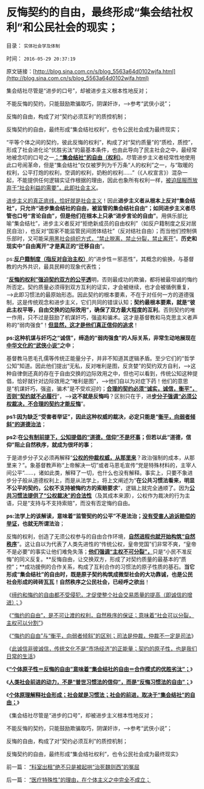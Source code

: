 # 反悔契约的自由，最终形成“集会结社权利”和公民社会的现实；

目录： `实体社会学及体制` 

时间： `2016-05-29 20:37:19` 

原文链接：[http://blog.sina.com.cn/s/blog_5563a64d0102wjfa.html](http://blog.sina.com.cn/s/blog_5563a64d0102wjfa.html)

集会结社尽管是“进步的口号”，却被进步主义根本性地反对；

不能反悔的契约，只能鼓励欺骗取巧，阴谋奸诈，——>参考“武侠小说”；

反悔的自由，构成了对“契约必须互利”的质控机制；

反悔契约的自由，最终形成“集会结社权利”，也令公民社会成为最终现实；

“平等个体之间的契约，彼此反悔的权利”，构成了对“契约质量”的“质检，质控”，形成了社会进化论“优胜劣汰”的最基本条件，也由此导向了民主社会之中，最经常地被念叨的口号之一[**：“集会结社”的自由（权利）**](../../../2013/2/1/不排外不叫人权，不排外不叫自治；不叫私有财产.md)。尽管进步主义者经常性地使用此口号闹革命，但是“集会结社”仅仅被罗列为千万条“人的权利”之一，与“取暖的权利，公平打炮的权利，空调的权利，奶粉的权利……”（《人权宣言》）混杂一起，不能提供任何逻辑实证作根据的理由，因此也象所有权利一样，[被迫屈服而放弃于“社会利益的需要”，此即社会主义](../../../2011/5/13/民主取决于默认权益归属权.md)。

[进步主义的真正底线，恰好就是社会主义](../../../2016/5/22/缔约和悔约的自由都不受侵犯，社会才有诚信.md)！因此**进步主义者从根本上反对“集会结社”，只允许“进步集会结社的自由，被监管的集会结社自由”；如同进步主义者尽管也口号“言论自由”，但是他们在根本上只承“进步言论的自由”**。用俱乐部比喻“集会结社”，进步主义者反对“拒绝新成员的自由权利”（如反户籍制度之反对居民自治），也反对“国家不能监管民间团体结社”（反对结社自由）；而当他们控制俱乐部时，又可能采[用黑社会组织方式，“禁止脱离，禁止分裂，禁止离开](../../../2016/5/25/此诚信非彼诚信，传统文化不是“市场经济”的正能量；.md)”。**历史和现实中“自由离开”才是真正的“迁移自由**”。

ps:[**反户籍制度（指反对自治主权）**](../../../2014/9/15/理解奴隶制，理解“反户籍制度”是最邪恶的意识形态.md)的“进步性＝邪恶性”，其概念的偷换，与基督教的内外共识，最具民粹的现象代表性；

“[**反悔的权利”强迫契约双方的公平透**](../../../2016/5/19/不可反悔的契约或“诚信的义务”，称为“奴役，bondage”.md)明，否则最成功的欺骗，都将被最坦诚的悔约所否定。契约质量必须得到双方互利的证实，才会被继续，也才会被循例重复，——>此即习惯法的最原始形态。因此契约的根本要素，不在于对任何一方的道德强制，这是传统观念和进步主义，它们共同的错误认知；**契约最根本要素，就是“彼此主权平等，自由交换的边际效用”，确保了双方最大程度的互利**。否则契约的唯一作用，只不过是鼓励了机谋奸巧，强盗和骗术。这才是基督教和马克思主义者声称的“弱肉强食”！[**但显然，这才是他们真正信仰的追求**](../../../2012/3/10/那些最狂热主张达尔文主义的人.md)！

**ps:这种机谋与奸巧之“诚信”，缔造的“弱肉强食”的人际关系，非常生动地展现在[**中华文化的“武侠小说”**](../../../2012/3/19/黑社会的传说和现实的打黑.md)之中**；

基督教马恩毛孔儒等传统正能量分子，并非不知道其逻辑矛盾。至少它们的“哲学公知”知道。因此他们提出“无私，反对唯利是图，反贪婪”的契约双方自利，——>这种自律倒还真的存在于自由交换的边际效用之中，但也可以看到，传统公知这种提倡，恰好就针对边际效用之“唯利是图”，——>他们自以为对症下药！他们的意思是“机谋奸巧，强盗，骗术”是不受欢迎的；[**合理的契约必须“诚实，诚信，衡平”，否则“契约就不必履行**](../../../2016/5/24/“悔约的自由”与“衡平，向弱者倾斜”的区别，仲裁的概念.md)”，——>**这不就是反悔吗**？区别只在于，进[**步分子强调“必须公权裁决，不合理的契约才能反悔**](../../../2011/10/22/罗马法衡平的中庸之道的“向弱者倾斜”的传统恶法.md)”。

**ps1:因为缺乏“受害者举证”，因此这种权威的裁决，必定只能是“[**衡平，向弱者倾斜”的道德治法**](../../../2010/1/29/为什么诚信守约是普适价值观的公平标准.md)**；

**ps2:在[公有制前提下，公知提倡的“道德，信仰”不是坏事](../../../2016/4/6/最重要的社会学和政治学常识：.md)；但若以此“道德，信仰”阻止自然秩序，就成为很坏的事**；

于是进步分子又必须再解释“[**公权的仲裁权威，从那里来**](../../../2012/3/2/中世纪君权天赋的积极意义.md)？政治强制的成本，从那里来？”。象基督教声称“上帝解决一切”或者马恩毛宣传“党是特殊材料的，主宰人间公平”……，诸如此类，解释了一切，也什么也没有解释。事实上，只要不象进步分子般从道德权利上，而是从法学上，将上文阐述为“**在公共习惯法看来，明显不公平的契约，公权不支持被悔约方的索赔要求**”，逻辑上就完全通顺了。因为[**公共习惯法提供了“公权裁决”的合法性**](../../../2011/10/7/法制的核心是习惯法，习惯法不是实在法，更非自然法.md)（及其成本来源），公权作为裁决的行为主语，只是“支持与不支持索赔”，而没有否定悔约自由。

**ps:法学上的该解读，意味着“监管契约的公平”不是法治；[**没有受害人追诉赔偿的举证**](../../../2016/5/7/竭斯底里运动十年，仍缺“受害人举证”；.md)，也就无所谓法治**；

反悔的权利，创造了无须公权参与的自由合作环境，[**自然进程也就开始构筑“自然秩序**](../../../2016/5/18/自然秩序，自然均衡，自然进程.md)”。这让自以为代表了人类先进性的“传统公权，皇帝党国”们非常不爽，“皇帝不是必要”的事实让他们难免失落；[**他们强调“主权不可分裂”，**](../../../2016/5/23/“悔约的自由”意味着“社会可以分裂，主权可以分割”；.md)只是“小民不准反悔”的同义反复。**反悔自由，让交换双方，形成了对契约质量的最基本的“质控”；**成功援例的合作关系，构成了互利合作的习惯法的原子性质的基石。**当它形成“集会结社”的自由时，既是原子契约构筑成微型社会的大功靠诚，也是公民社会形成的砖砖瓦瓦！自然秩序之公民社会，已经呼之欲出**！

《[缔约和悔约的自由都不受侵犯，才促使整个社会交易质量的提高（即诚信的增进）；](../../../2016/5/22/缔约和悔约的自由都不受侵犯，社会才有诚信.md)》

《[“悔约的自由”，是不可让渡的权利，自然秩序的保证；意味着“社会可以分裂，主权可以分割”](../../../2016/5/23/“悔约的自由”意味着“社会可以分裂，主权可以分割”；.md)》

《[“悔约的自由”与“衡平，向弱者倾斜”的区别；司法是仲裁，仲裁不一定是司法](../../../2016/5/24/“悔约的自由”与“衡平，向弱者倾斜”的区别，仲裁的概念.md)》

《[此诚信非彼诚信，传统文化不是“市场经济”的正能量；契约的原子性，也是我们日常的生活](../../../2016/5/25/此诚信非彼诚信，传统文化不是“市场经济”的正能量；.md)》

《[**“个体原子性＝反悔的自由”意味着“集会结社的自由＝合作模式的优胜劣汰”；**](../../../2016/5/26/人类不会彼此无端憎恨，基督徒愚昧地让耶稣白死了！.md)》

《[**人类社会前进的动力，不是“普世习惯法的信仰”，而是“反悔习惯法的自由”；**](../../../2016/5/27/“人权，契约”的原子性，意味着“普世的习惯法”不存在；.md)》

《[**个体原理解释社会形成；社会就是习惯法；社会的前进，取决于“集会结社”的自由；**](../../../2016/5/28/个体原理解释社会形成；社会就是习惯法；.md)》

《集会结社尽管是“进步的口号”，却被进步主义根本性地反对；

不能反悔的契约，只能鼓励欺骗取巧，阴谋奸诈，——>参考“武侠小说”；

反悔的自由，构成了对“契约必须互利”的质控机制；

反悔契约的自由，最终形成“集会结社权利”，也令公民社会成为最终现实》

前一篇： [“科室出租”绝不只是被起哄“治死魏则西”的冤屈](../../../2016/6/16/“科室出租”绝不只是被起哄“治死魏则西”的冤屈.md)

后一篇： [“医疗特殊性”的理由，在个体主义之中完全不成立；](../../../2016/5/14/“医疗特殊性”的理由，在个体主义之中完全不成立；.md)


